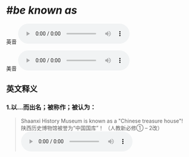 # ***\#be known as*** 
英音
<audio src="./media/be known as1_AAC.aac" controls="controls"></audio>

美音
<audio src="./media/be known as2_AAC.aac" controls="controls"></audio>



  

英文释义
---
### 1.**以…而出名；被称作；被认为：**  

 > Shaanxi History Museum is known as a "Chinese treasure house"!  
 > 陕西历史博物馆被誉为“中国国库”！  （人教新必修① – 2改）  
<audio src="./media/Shaanxi History Museum is known as a2_AAC.aac" controls="controls"></audio>


